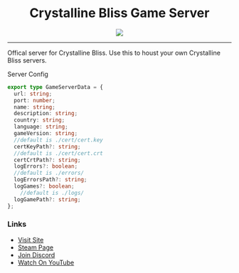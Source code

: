 <h1 align="center">
 Crystalline Bliss Game Server
</h1>

<p align="center">
<img src="https://divine-star-software.github.io/DigitalAssets/images/logo-small.png">
</p>

---

Offical server for Crystalline Bliss. Use this to houst your own Crystalline Bliss servers.

Server Config

```ts
export type GameServerData = {
  url: string;
  port: number;
  name: string;
  description: string;
  country: string;
  language: string;
  gameVersion: string;
  //default is ./cert/cert.key
  certKeyPath?: string;
  //default is ./cert/cert.crt
  certCrtPath?: string;
  logErrors?: boolean;
  //default is ./errors/
  logErrorsPath?: string;
  logGames?: boolean;
    //default is ./logs/
  logGamePath?: string;
};
```

### Links

- [Visit Site](https://crystallinebliss.dev/)
- [Steam Page](https://store.steampowered.com/app/2547740/Crystalline_Bliss/)
- [Join Discord](https://discord.gg/XaWSsKQauC)
- [Watch On YouTube](https://www.youtube.com/channel/UC-02oe0-jCSy5KMqVSuXWbg)
